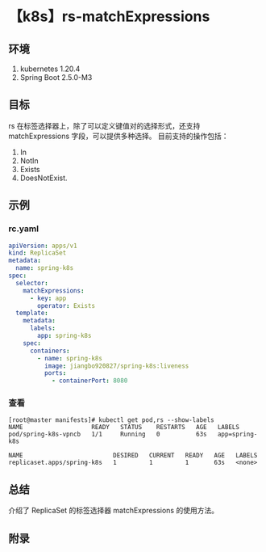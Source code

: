# 【k8s】rs-matchExpressions

## 环境

1. kubernetes 1.20.4
2. Spring Boot 2.5.0-M3

## 目标

rs 在标签选择器上，除了可以定义键值对的选择形式，还支持 matchExpressions 字段，可以提供多种选择。
目前支持的操作包括：

1. In
2. NotIn
3. Exists
4. DoesNotExist.

## 示例

### rc.yaml

```yaml
apiVersion: apps/v1
kind: ReplicaSet
metadata:
  name: spring-k8s
spec:
  selector:
    matchExpressions:
      - key: app
        operator: Exists
  template:
    metadata:
      labels:
        app: spring-k8s
    spec:
      containers:
        - name: spring-k8s
          image: jiangbo920827/spring-k8s:liveness
          ports:
            - containerPort: 8080
```

### 查看

```
[root@master manifests]# kubectl get pod,rs --show-labels
NAME                   READY   STATUS    RESTARTS   AGE   LABELS
pod/spring-k8s-vpncb   1/1     Running   0          63s   app=spring-k8s

NAME                         DESIRED   CURRENT   READY   AGE   LABELS
replicaset.apps/spring-k8s   1         1         1       63s   <none>
```

## 总结

介绍了 ReplicaSet 的标签选择器 matchExpressions 的使用方法。

## 附录
